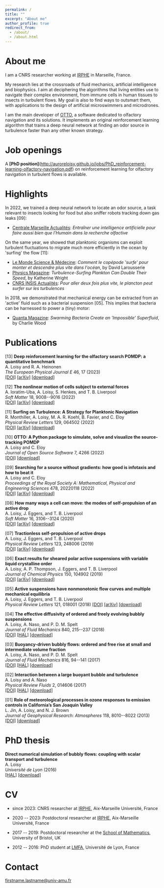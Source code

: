 ```yaml
---
permalink: /
title: ""
excerpt: "About me"
author_profile: true
redirect_from: 
  - /about/
  - /about.html
---
```


# About me

I am a CNRS researcher working at [IRPHE](https://irphe.univ-amu.fr/) in Marseille, France. 

My research lies at the crossroads of fluid mechanics, artificial intelligence and biophysics. I aim at deciphering the algorithms that living entities use to navigate their complex environment, from immune cells in human tissues to insects in turbulent flows. My goal is also to find ways to outsmart them, with applications to the design of artificial microswimmers and microdrones.

I am the main developer of [OTTO](https://github.com/C0PEP0D/otto), a software dedicated to olfactory navigation and its solutions. It implements an original reinforcement learning algorithm that trains a deep neural network at finding an odor source in turbulence faster than any other known strategy.

# Job openings

A **[PhD position]**(http://auroreloisy.github.io/jobs/PhD_reinforcement-learning-olfactory-navigation.pdf) on reinforcement learning for olfactory navigation in turbulent flows is available.

# Highlights

In 2022, we trained a deep neural network to locate an odor source, a task relevant to insects looking for food but also sniffer robots tracking down gas leaks \[09\]:
* [Centrale Marseille Actualités](https://www.centrale-mediterranee.fr/fr/aurore-loisy-post-doctorante-entrainer-une-intelligence-artificielle-pour-faire-aussi-bien-que-0): *Entraîner une intelligence artificielle pour faire aussi bien que l’Humain dans la recherche olfactive*

On the same year, we showed that planktonic organisms can exploit turbulent fluctuations to migrate much more efficiently in the ocean by 'surfing' the flow \[11\]:
* [Le Monde Science & Médecine](https://www.lemonde.fr/sciences/article/2022/09/08/comment-le-copepode-surfe-pour-monter-et-descendre-plus-vite-dans-l-ocean_6140660_1650684.html): *Comment le copépode 'surfe' pour monter et descendre plus vite dans l'océan*, by David Larousserie
* [Physics Magazine](https://physics.aps.org/articles/v15/122): *Turbulence-Surfing Plankton Can Double Their Speed*, by Katherine Wright
* [CNRS INSIS Actualités](https://www.insis.cnrs.fr/index.php/fr/cnrsinfo/pour-aller-deux-fois-plus-vite-le-plancton-peut-surfer-sur-les-turbulences): *Pour aller deux fois plus vite, le plancton peut surfer sur les turbulences*

In 2018, we demonstrated that mechanical energy can be extracted from an 'active' fluid such as a bacterial suspension \[05\]. This implies that bacteria can be harnessed to power a (tiny) motor:
* [Quanta Magazine](https://www.quantamagazine.org/swarming-bacteria-create-an-impossible-superfluid-20180726/): *Swarming Bacteria Create an 'Impossible' Superfluid*, by Charlie Wood

# Publications

[13] **Deep reinforcement learning for the olfactory search POMDP: a quantitative benchmark**\
A. Loisy and R. A. Heinonen\
*The European Physical Journal E* 46, 17 (2023)\
[[DOI]](https://doi.org/10.1140/epje/s10189-023-00277-8)
[[arXiv]](https://arXiv.org/abs/2302.00706)
[[download]](http://auroreloisy.github.io/files/Loisy2023a_EurPhysJE_drl-benchmark.pdf)

[12] **The nonlinear motion of cells subject to external forces**\
A. Ioratim-Uba, A. Loisy, S. Henkes, and T. B. Liverpool\
*Soft Matter* 18, 9008--9016 (2022)\
[[DOI]](https://pubs.rsc.org/en/content/articlelanding/2022/sm/d2sm00934j/unauth)
[[arXiv]](https://arXiv.org/abs/2107.14556)
[[download]](http://auroreloisy.github.io/files/Ioratim-Uba2022_SoftMatter_active-drop-under-forces.pdf)

[11] **Surfing on Turbulence: A Strategy for Planktonic Navigation**\
R. Monthiller, A. Loisy, M. A. R. Koehl, B. Favier, and C. Eloy\
*Physical Review Letters* 129, 064502 (2022)\
[[DOI]](https://doi.org/10.1103/PhysRevLett.129.064502)
[[arXiv]](https://arXiv.org/abs/2110.10409)
[[download]](http://auroreloisy.github.io/files/Monthiller2022_PhysRevLett_surfing-plankton.pdf)

[10] **OTTO: A Python package to simulate, solve and visualize the source-tracking POMDP**\
A. Loisy and C. Eloy\
*Journal of Open Source Software* 7, 4266 (2022)\
[[DOI]](https://doi.org/10.21105/joss.04266)
[[download]](http://auroreloisy.github.io/files/Loisy2022b_JOpenSourceSoftw_otto.pdf)

[09] **Searching for a source without gradients: how good is infotaxis and how to beat it**\
A. Loisy and C. Eloy\
*Proceedings of the Royal Society A: Mathematical, Physical and Engineering Sciences* 478, 20220118 (2022)\
[[DOI]](https://doi.org/10.1098/rspa.2022.0118)
[[arXiv]](https://arXiv.org/abs/2112.10861)
[[download]](http://auroreloisy.github.io/files/Loisy2022a_ProcRSocA_infotaxis.pdf)

[08] **How many ways a cell can move: the modes of self-propulsion of an active drop**\
A. Loisy, J. Eggers, and T. B. Liverpool\
*Soft Matter* 16, 3106--3124 (2020)\
[[DOI]](https://pubs.rsc.org/en/content/articlelanding/2020/SM/D0SM00070A)
[[arXiv]](https://arXiv.org/abs/2001.03970)
[[download]](http://auroreloisy.github.io/files/Loisy2020a_SoftMatter_active-drop.pdf)

[07] **Tractionless self-propulsion of active drops**\
A. Loisy, J. Eggers, and T. B. Liverpool\
*Physical Review Letters* 123, 248006 (2019)\
[[DOI]](https://doi.org/10.1103/PhysRevLett.123.248006)
[[arXiv]](https://arXiv.org/abs/1912.05051)
[[download]](http://auroreloisy.github.io/files/Loisy2019b_PhysRevLett_tractionless-drop.pdf)

[06] **Exact results for sheared polar active suspensions with variable liquid crystalline order**\
A. Loisy, A. P. Thompson, J. Eggers, and T. B. Liverpool\
*Journal of Chemical Physics* 150, 104902 (2019)\
[[DOI]](https://doi.org/10.1063/1.5080343)
[[arXiv]](https://arXiv.org/abs/2212.05534)
[[download]](http://auroreloisy.github.io/files/Loisy2019a_JChemPhys_active-LC.pdf)

[05] **Active suspensions have nonmonotonic flow curves and multiple mechanical equilibria**\
A. Loisy, J. Eggers, and T. B. Liverpool\
*Physical Review Letters* 121, 018001 (2018)
[[DOI]](https://doi.org/10.1103/PhysRevLett.121.018001)
[[arXiv]](https://arXiv.org/abs/1803.00533)
[[download]](http://auroreloisy.github.io/files/Loisy2018b_PhysRevLett_negative-viscosity.pdf)

[04] **The effective diffusivity of ordered and freely evolving bubbly suspensions**\
A. Loisy, A. Naso, and P. D. M. Spelt\
*Journal of Fluid Mechanics* 840, 215--237 (2018)\
[[DOI]](https://doi.org/10.1017/jfm.2018.84)
[[HAL]](https://hal.archives-ouvertes.fr/hal-02084829)
[[download]](http://auroreloisy.github.io/files/Loisy2018a_JFluidMech_effective-diffusivity.pdf)

[03] **Buoyancy-driven bubbly flows: ordered and free rise at small and intermediate volume fraction**\
A. Loisy, A. Naso, and P. D. M. Spelt\
*Journal of Fluid Mechanics* 816, 94--141 (2017)\
[[DOI]](http://dx.doi.org/10.1017/jfm.2017.64)
[[HAL]](https://hal.archives-ouvertes.fr/hal-01336649)
[[download]](http://auroreloisy.github.io/files/Loisy2017b_JFluidMech_bubbly-flows.pdf)

[02] **Interaction between a large buoyant bubble and turbulence**\
A. Loisy and A. Naso\
*Physical Review Fluids* 2, 014606 (2017)\
[[DOI]](https://doi.org/10.1103/PhysRevFluids.2.014606)
[[HAL]](https://hal.archives-ouvertes.fr/hal-01346796)
[[download]](http://auroreloisy.github.io/files/Loisy2017a_PhysRevFluids_bubble-in-turbulence.pdf)

[01] **Role of meteorological processes in ozone responses to emission controls in California’s San Joaquin Valley**\
L. Jin, A. Loisy, and N. J. Brown\
*Journal of Geophysical Research: Atmospheres* 118, 8010--8022 (2013)\
[[DOI]](http://onlinelibrary.wiley.com/doi/10.1002/jgrd.50559/full) 
[[download]](http://auroreloisy.github.io/files/Jin2013_JGeophysResearch_ozone.pdf)

# PhD thesis

**Direct numerical simulation of bubbly flows: coupling with scalar transport and turbulence**\
A. Loisy\
*Université de Lyon* (2016)\
[[HAL]](https://theses.hal.science/tel-01418076v1)
[[download]](http://auroreloisy.github.io/files/Loisy_PhD_thesis.pdf)

# CV

* since 2023: CNRS researcher at [IRPHE](https://irphe.univ-amu.fr/), Aix-Marseille Université, France

* 2020 -- 2023: Postdoctoral researcher at [IRPHE](https://irphe.univ-amu.fr/), Aix-Marseille Université, France

* 2017 -- 2019: Postdoctoral researcher at the [School of Mathematics](https://www.bristol.ac.uk/maths/), University of Bristol, UK

* 2012 -- 2016: PhD student at [LMFA](http://lmfa.ec-lyon.fr/?lang=fr), Université de Lyon, France

# Contact

firstname.lastname@univ-amu.fr
